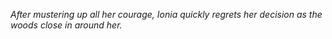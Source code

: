 *After mustering up all her courage, Ionia quickly regrets her decision as the woods close in around her.*
